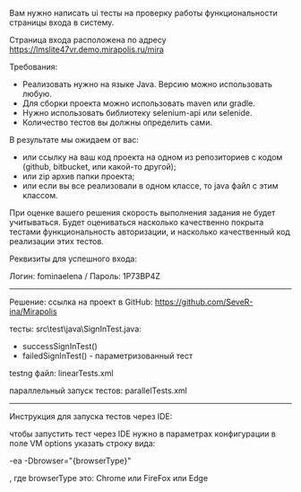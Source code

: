 Вам нужно написать ui тесты на проверку работы функциональности страницы входа в систему. 

Страница входа расположена по адресу https://lmslite47vr.demo.mirapolis.ru/mira

Требования:
- Реализовать нужно на языке Java. Версию можно использовать любую.
- Для сборки проекта можно использовать maven или gradle.
- Нужно использовать библиотеку selenium-api или selenide.
- Количество тестов вы должны определить сами. 

В результате мы ожидаем от вас:
- или ссылку на ваш код проекта на одном из репозиториев с кодом (github, bitbucket, или какой-то другой);
- или zip архив папки проекта;
- или если вы все реализовали в одном классе, то java файл с этим классом.

При оценке вашего решения скорость выполнения задания не будет учитываться. Будет оцениваться насколько качественно покрыта тестами функциональность авторизации, и насколько качественный код реализации этих тестов.

Реквизиты для успешного входа:

Логин: fominaelena / Пароль: 1P73BP4Z

-----
Решение:
ссылка на проект в GitHub: https://github.com/SeveR-ina/Mirapolis

тесты:
src\test\java\SignInTest.java: 
- successSignInTest()
- failedSignInTest() - параметризованный тест

testng файл: linearTests.xml

параллельный запуск тестов: parallelTests.xml

-----
Инструкция для запуска тестов через IDE:

чтобы запустить тест через IDE нужно в параметрах конфигурации в поле VM options указать строку вида:

-ea -Dbrowser="{browserType}"

, где browserType это: Chrome или FireFox или Edge